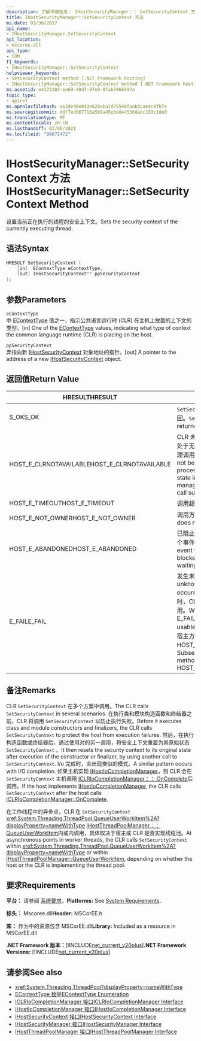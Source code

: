 ```yaml
---
description: 了解详细信息： IHostSecurityManager：： SetSecurityContext 方法
title: IHostSecurityManager::SetSecurityContext 方法
ms.date: 03/30/2017
api_name:
- IHostSecurityManager.SetSecurityContext
api_location:
- mscoree.dll
api_type:
- COM
f1_keywords:
- IHostSecurityManager::SetSecurityContext
helpviewer_keywords:
- SetSecurityContext method [.NET Framework hosting]
- IHostSecurityManager::SetSecurityContext method [.NET Framework hosting]
ms.assetid: e4372384-ee69-48d7-97e0-8fab7866597a
topic_type:
- apiref
ms.openlocfilehash: ee2de40e043e626aba1d75540faab3cae4c8fb7e
ms.sourcegitcommit: ddf7edb67715a5b9a45e3dd44536dabc153c1de0
ms.translationtype: MT
ms.contentlocale: zh-CN
ms.lasthandoff: 02/06/2021
ms.locfileid: "99671472"
---
```

# <a name="ihostsecuritymanagersetsecuritycontext-method"></a><span data-ttu-id="f2095-103">IHostSecurityManager::SetSecurityContext 方法</span><span class="sxs-lookup"><span data-stu-id="f2095-103">IHostSecurityManager::SetSecurityContext Method</span></span>

<span data-ttu-id="f2095-104">设置当前正在执行的线程的安全上下文。</span><span class="sxs-lookup"><span data-stu-id="f2095-104">Sets the security context of the currently executing thread.</span></span>  
  
## <a name="syntax"></a><span data-ttu-id="f2095-105">语法</span><span class="sxs-lookup"><span data-stu-id="f2095-105">Syntax</span></span>  
  
```cpp  
HRESULT SetSecurityContext (  
    [in]  EContextType eContextType,  
    [out] IHostSecurityContext** ppSecurityContext  
);  
```  
  
## <a name="parameters"></a><span data-ttu-id="f2095-106">参数</span><span class="sxs-lookup"><span data-stu-id="f2095-106">Parameters</span></span>  

 `eContextType`  
 <span data-ttu-id="f2095-107">中 [EContextType](econtexttype-enumeration.md) 值之一，指示公共语言运行时 (CLR) 在主机上放置的上下文的类型。</span><span class="sxs-lookup"><span data-stu-id="f2095-107">[in] One of the [EContextType](econtexttype-enumeration.md) values, indicating what type of context the common language runtime (CLR) is placing on the host.</span></span>  
  
 `ppSecurityContext`  
 <span data-ttu-id="f2095-108">弄指向新 [IHostSecurityContext](ihostsecuritycontext-interface.md) 对象地址的指针。</span><span class="sxs-lookup"><span data-stu-id="f2095-108">[out] A pointer to the address of a new [IHostSecurityContext](ihostsecuritycontext-interface.md) object.</span></span>  
  
## <a name="return-value"></a><span data-ttu-id="f2095-109">返回值</span><span class="sxs-lookup"><span data-stu-id="f2095-109">Return Value</span></span>  
  
|<span data-ttu-id="f2095-110">HRESULT</span><span class="sxs-lookup"><span data-stu-id="f2095-110">HRESULT</span></span>|<span data-ttu-id="f2095-111">说明</span><span class="sxs-lookup"><span data-stu-id="f2095-111">Description</span></span>|  
|-------------|-----------------|  
|<span data-ttu-id="f2095-112">S_OK</span><span class="sxs-lookup"><span data-stu-id="f2095-112">S_OK</span></span>|<span data-ttu-id="f2095-113">`SetSecurityContext` 已成功返回。</span><span class="sxs-lookup"><span data-stu-id="f2095-113">`SetSecurityContext` returned successfully.</span></span>|  
|<span data-ttu-id="f2095-114">HOST_E_CLRNOTAVAILABLE</span><span class="sxs-lookup"><span data-stu-id="f2095-114">HOST_E_CLRNOTAVAILABLE</span></span>|<span data-ttu-id="f2095-115">CLR 未加载到进程中，或 CLR 处于无法运行托管代码或成功处理调用的状态。</span><span class="sxs-lookup"><span data-stu-id="f2095-115">The CLR has not been loaded into a process, or the CLR is in a state in which it cannot run managed code or process the call successfully.</span></span>|  
|<span data-ttu-id="f2095-116">HOST_E_TIMEOUT</span><span class="sxs-lookup"><span data-stu-id="f2095-116">HOST_E_TIMEOUT</span></span>|<span data-ttu-id="f2095-117">调用超时。</span><span class="sxs-lookup"><span data-stu-id="f2095-117">The call timed out.</span></span>|  
|<span data-ttu-id="f2095-118">HOST_E_NOT_OWNER</span><span class="sxs-lookup"><span data-stu-id="f2095-118">HOST_E_NOT_OWNER</span></span>|<span data-ttu-id="f2095-119">调用方不拥有该锁。</span><span class="sxs-lookup"><span data-stu-id="f2095-119">The caller does not own the lock.</span></span>|  
|<span data-ttu-id="f2095-120">HOST_E_ABANDONED</span><span class="sxs-lookup"><span data-stu-id="f2095-120">HOST_E_ABANDONED</span></span>|<span data-ttu-id="f2095-121">已阻止的线程或纤程正在等待某个事件时，该事件被取消。</span><span class="sxs-lookup"><span data-stu-id="f2095-121">An event was canceled while a blocked thread or fiber was waiting on it.</span></span>|  
|<span data-ttu-id="f2095-122">E_FAIL</span><span class="sxs-lookup"><span data-stu-id="f2095-122">E_FAIL</span></span>|<span data-ttu-id="f2095-123">发生未知的灾难性故障。</span><span class="sxs-lookup"><span data-stu-id="f2095-123">An unknown catastrophic failure occurred.</span></span> <span data-ttu-id="f2095-124">当方法返回 E_FAIL 时，CLR 在该进程内将不再可用。</span><span class="sxs-lookup"><span data-stu-id="f2095-124">When a method returns E_FAIL, the CLR is no longer usable within the process.</span></span> <span data-ttu-id="f2095-125">对宿主方法的后续调用会返回 HOST_E_CLRNOTAVAILABLE。</span><span class="sxs-lookup"><span data-stu-id="f2095-125">Subsequent calls to hosting methods return HOST_E_CLRNOTAVAILABLE.</span></span>|  
  
## <a name="remarks"></a><span data-ttu-id="f2095-126">备注</span><span class="sxs-lookup"><span data-stu-id="f2095-126">Remarks</span></span>  

 <span data-ttu-id="f2095-127">CLR `SetSecurityContext` 在多个方案中调用。</span><span class="sxs-lookup"><span data-stu-id="f2095-127">The CLR calls `SetSecurityContext` in several scenarios.</span></span> <span data-ttu-id="f2095-128">在执行类和模块构造函数和终结器之前，CLR 将调用 `SetSecurityContext` 以防止执行失败。</span><span class="sxs-lookup"><span data-stu-id="f2095-128">Before it executes class and module constructors and finalizers, the CLR calls `SetSecurityContext` to protect the host from execution failures.</span></span> <span data-ttu-id="f2095-129">然后，在执行构造函数或终结器后，通过使用对的另一调用，将安全上下文重置为其原始状态 `SetSecurityContext` 。</span><span class="sxs-lookup"><span data-stu-id="f2095-129">It then resets the security context to its original state after execution of the constructor or finalizer, by using another call to `SetSecurityContext`.</span></span> <span data-ttu-id="f2095-130">I/o 完成时，会出现类似的模式。</span><span class="sxs-lookup"><span data-stu-id="f2095-130">A similar pattern occurs with I/O completion.</span></span> <span data-ttu-id="f2095-131">如果主机实现 [IHostIoCompletionManager](ihostiocompletionmanager-interface.md)，则 CLR 会在 `SetSecurityContext` 主机调用 [ICLRIoCompletionManager：： OnComplete](iclriocompletionmanager-oncomplete-method.md)后调用。</span><span class="sxs-lookup"><span data-stu-id="f2095-131">If the host implements [IHostIoCompletionManager](ihostiocompletionmanager-interface.md), the CLR calls `SetSecurityContext` after the host calls [ICLRIoCompletionManager::OnComplete](iclriocompletionmanager-oncomplete-method.md).</span></span>  
  
 <span data-ttu-id="f2095-132">在工作线程中的异步点，CLR 在 `SetSecurityContext` <xref:System.Threading.ThreadPool.QueueUserWorkItem%2A?displayProperty=nameWithType> [IHostThreadPoolManager：： QueueUserWorkItem](ihostthreadpoolmanager-queueuserworkitem-method.md)内或内调用，具体取决于宿主或 CLR 是否实现线程池。</span><span class="sxs-lookup"><span data-stu-id="f2095-132">At asynchronous points in worker threads, the CLR calls `SetSecurityContext` within <xref:System.Threading.ThreadPool.QueueUserWorkItem%2A?displayProperty=nameWithType> or within [IHostThreadPoolManager::QueueUserWorkItem](ihostthreadpoolmanager-queueuserworkitem-method.md), depending on whether the host or the CLR is implementing the thread pool.</span></span>  
  
## <a name="requirements"></a><span data-ttu-id="f2095-133">要求</span><span class="sxs-lookup"><span data-stu-id="f2095-133">Requirements</span></span>  

 <span data-ttu-id="f2095-134">**平台：** 请参阅 [系统要求](../../get-started/system-requirements.md)。</span><span class="sxs-lookup"><span data-stu-id="f2095-134">**Platforms:** See [System Requirements](../../get-started/system-requirements.md).</span></span>  
  
 <span data-ttu-id="f2095-135">**标头：** Mscoree.dll</span><span class="sxs-lookup"><span data-stu-id="f2095-135">**Header:** MSCorEE.h</span></span>  
  
 <span data-ttu-id="f2095-136">**库：** 作为中的资源包含 MSCorEE.dll</span><span class="sxs-lookup"><span data-stu-id="f2095-136">**Library:** Included as a resource in MSCorEE.dll</span></span>  
  
 <span data-ttu-id="f2095-137">**.NET Framework 版本：**[!INCLUDE[net_current_v20plus](../../../../includes/net-current-v20plus-md.md)]</span><span class="sxs-lookup"><span data-stu-id="f2095-137">**.NET Framework Versions:** [!INCLUDE[net_current_v20plus](../../../../includes/net-current-v20plus-md.md)]</span></span>  
  
## <a name="see-also"></a><span data-ttu-id="f2095-138">请参阅</span><span class="sxs-lookup"><span data-stu-id="f2095-138">See also</span></span>

- <xref:System.Threading.ThreadPool?displayProperty=nameWithType>
- [<span data-ttu-id="f2095-139">EContextType 枚举</span><span class="sxs-lookup"><span data-stu-id="f2095-139">EContextType Enumeration</span></span>](econtexttype-enumeration.md)
- [<span data-ttu-id="f2095-140">ICLRIoCompletionManager 接口</span><span class="sxs-lookup"><span data-stu-id="f2095-140">ICLRIoCompletionManager Interface</span></span>](iclriocompletionmanager-interface.md)
- [<span data-ttu-id="f2095-141">IHostIoCompletionManager 接口</span><span class="sxs-lookup"><span data-stu-id="f2095-141">IHostIoCompletionManager Interface</span></span>](ihostiocompletionmanager-interface.md)
- [<span data-ttu-id="f2095-142">IHostSecurityContext 接口</span><span class="sxs-lookup"><span data-stu-id="f2095-142">IHostSecurityContext Interface</span></span>](ihostsecuritycontext-interface.md)
- [<span data-ttu-id="f2095-143">IHostSecurityManager 接口</span><span class="sxs-lookup"><span data-stu-id="f2095-143">IHostSecurityManager Interface</span></span>](ihostsecuritymanager-interface.md)
- [<span data-ttu-id="f2095-144">IHostThreadPoolManager 接口</span><span class="sxs-lookup"><span data-stu-id="f2095-144">IHostThreadPoolManager Interface</span></span>](ihostthreadpoolmanager-interface.md)
